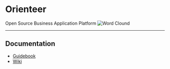 # Orienteer

Open Source Business Application Platform
![Word Clound](http://orienteer.org/images/wordcloud.png)

---

## Documentation

- [Guidebook](https://orienteer.gitbooks.io/orienteer/content/)
- [Wiki](https://github.com/OrienteerBAP/Orienteer/wiki)

